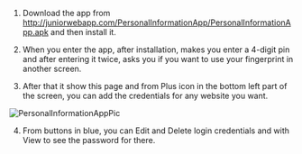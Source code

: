 1. Download the app from http://juniorwebapp.com/PersonalInformationApp/PersonalInformationApp.apk and then install it.

2. When you enter the app, after installation, makes you enter a 4-digit pin and after entering it twice, asks you if you want to use your fingerprint in another screen.

3. After that it show this page and from Plus icon in the bottom left part of the screen, you can add the credentials for any website you want.

![PersonalInformationAppPic](https://github.com/alexhr05/PersonalI-Information-app/assets/56800932/427ef5cc-8370-48e9-b944-ea6c4ca9530f)

4. From buttons in blue, you can Edit and Delete login credentials and with View to see the password for there.

